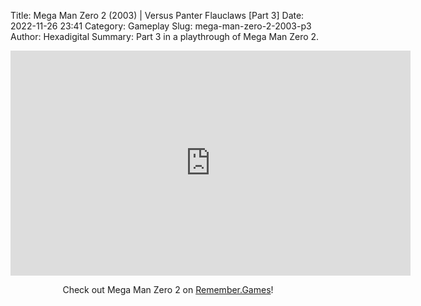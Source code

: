 Title: Mega Man Zero 2 (2003) | Versus Panter Flauclaws [Part 3]
Date: 2022-11-26 23:41
Category: Gameplay
Slug: mega-man-zero-2-2003-p3
Author: Hexadigital
Summary: Part 3 in a playthrough of Mega Man Zero 2.

<center><iframe src="https://www.youtube.com/embed/f99OYA5Zlrk?feature=oembed" allow="accelerometer; autoplay; encrypted-media; gyroscope; picture-in-picture" width="640" height="360" frameborder="0"></iframe>

Check out Mega Man Zero 2 on [Remember.Games](https://remember.games/game/4361/mega-man-zero-2/)!</center>

